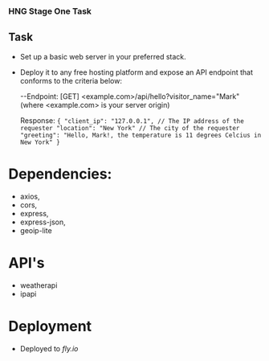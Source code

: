 ### HNG Stage One Task

## Task

- Set up a basic web server in your preferred stack.
- Deploy it to any free hosting platform and expose an API endpoint that conforms to the criteria below:
  
  --Endpoint: [GET] <example.com>/api/hello?visitor_name="Mark" (where <example.com> is your server origin)

  Response:
   ` {
  "client_ip": "127.0.0.1", // The IP address of the requester
  "location": "New York" // The city of the requester
  "greeting": "Hello, Mark!, the temperature is 11 degrees Celcius in New York"
  } `

# Dependencies:
- axios,
- cors,
- express,
- express-json,
- geoip-lite

# API's
- weatherapi
- ipapi

# Deployment

- Deployed to _fly.io_ 

